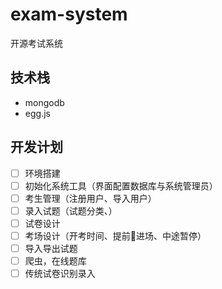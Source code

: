 # exam-system
开源考试系统

## 技术栈 
- mongodb
- egg.js 

## 开发计划
- [ ] 环境搭建
- [ ] 初始化系统工具（界面配置数据库与系统管理员）
- [ ] 考生管理（注册用户、导入用户）
- [ ] 录入试题（试题分类、）
- [ ] 试卷设计
- [ ] 考场设计（开考时间、提前进场、中途暂停）
- [ ] 导入导出试题
- [ ] 爬虫，在线题库
- [ ] 传统试卷识别录入